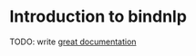 # Introduction to bindnlp

TODO: write [great documentation](http://jacobian.org/writing/what-to-write/)
